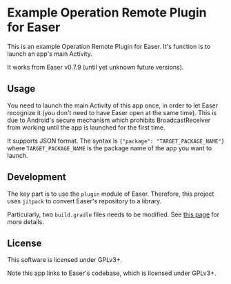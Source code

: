 Example Operation Remote Plugin for Easer
======

This is an example Operation Remote Plugin for Easer. It's function is to launch an app's main Activity.

It works from Easer v0.7.9 (until yet unknown future versions).

Usage
------

You need to launch the main Activity of this app once, in order to let Easer recognize it (you don't need to have Easer open at the same time). 
This is due to Android's secure mechanism which prohibits BroadcastReceiver from working until the app is launched for the first time.

It supports JSON format. The syntax is `{"package": "TARGET_PACKAGE_NAME"}` where `TARGET_PACKAGE_NAME` is the package name of the app you want to launch.

Development
-----

The key part is to use the `plugin` module of Easer. Therefore, this project uses `jitpack` to convert Easer's repository to a library.

Particularly, two `build.gradle` files needs to be modified. See [this page](https://jitpack.io/#renyuneyun/Easer/) for more details.

License
------

This software is licensed under GPLv3+.

Note this app links to Easer's codebase, which is licensed under GPLv3+.
